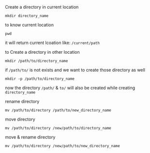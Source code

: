 Create a directory in current location

````
mkdir directory_name
````

to know current location
````
pwd
````
it will return current lcoation like: `/current/path`

to Create a directory in other location

````
mkdir /path/to/directory_name
````

if `/path/to/` is not exists and we want to create those directory as well
```
mkdir -p /path/to/directory_name
```
now the directory `/path/` & `to/` will also be created while creating `directory_name`


rename directory
```
mv /path/to/directory /path/to/new_directory_name
```

move  directory
```
mv /path/to/directory /new/path/to/directory_name
```


move & rename directory
```
mv /path/to/directory /new/path/to/new_directory_name
```
